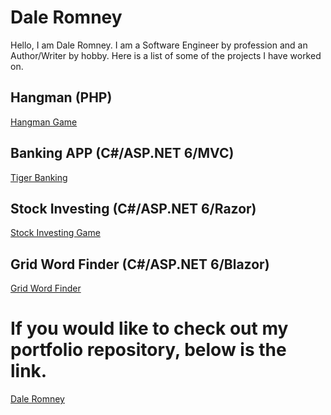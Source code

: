 # Dale Romney

Hello, I am Dale Romney. I am a Software Engineer by profession and an Author/Writer by hobby.
Here is a list of some of the projects I have worked on.


## Hangman (PHP)
[Hangman Game](/HangmanGame.md)


## Banking APP (C#/ASP.NET 6/MVC)
[Tiger Banking](/Bank.md)

## Stock Investing (C#/ASP.NET 6/Razor)
[Stock Investing Game](/Stock.md)

## Grid Word Finder (C#/ASP.NET 6/Blazor)
[Grid Word Finder](/Boggle.md)

# If you would like to check out my portfolio repository, below is the link.
[Dale Romney](https://github.com/DaleRomney/DaleRomney.github.io.git)
